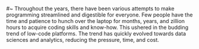 #~ Throughout the years, there have been various attempts to make programming streamlined and digestible for everyone. Few people have the time and patience to hunch over the laptop for months, years, and zillion hours to acquire coding skills and know-how. This ushered in the budding trend of low-code platforms. The trend has quickly evolved towards data sciences and analytics, reducing the pressure, time, and cost.
